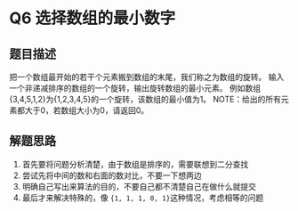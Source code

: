 # Q6 选择数组的最小数字

## 题目描述

把一个数组最开始的若干个元素搬到数组的末尾，我们称之为数组的旋转。
输入一个非递减排序的数组的一个旋转，输出旋转数组的最小元素。
例如数组{3,4,5,1,2}为{1,2,3,4,5}的一个旋转，该数组的最小值为1。
NOTE：给出的所有元素都大于0，若数组大小为0，请返回0。


## 解题思路
1. 首先要将问题分析清楚，由于数组是排序的，需要联想到二分查找
2. 尝试先将中间的数和右面的数对比，不要一下想两边
3. 明确自己写出来算法的目的，不要自己都不清楚自己在做什么就提交
4. 最后才来解决特殊的，像 `{1, 1, 1, 0, 1}`这种情况，考虑相等的问题
